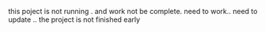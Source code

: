 this poject is not running . and work not be complete.
need to work.. need to update
..
the project is not finished early
